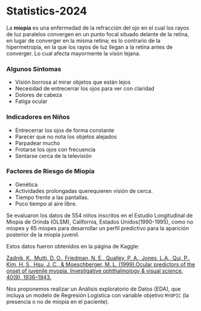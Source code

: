 # Statistics-2024
La **miopía** es una enfermedad de la refracción del ojo en el cual los rayos de luz paralelos convergen en un punto focal situado delante de la retina, en lugar de converger en la misma retina; es lo contrario de la hipermetropía, en la que los rayos de luz llegan a la retina antes de converger. ​Lo cual afecta mayormente la visón lejana.

### Algunos Síntomas
- Visión borrosa al mirar objetos que están lejos
- Necesidad de entrecerrar los ojos para ver con claridad
- Dolores de cabeza
- Fatiga ocular​

### Indicadores en Niños
- Entrecerrar los ojos de forma constante
- Parecer que no nota los objetos alejados
- Parpadear mucho
- Frotarse los ojos con frecuencia
- Sentarse cerca de la televisión

### Factores de Riesgo de Miopía
- Genética
- Actividades prolongadas querequieren visión de cerca.
- Tiempo frente a las pantallas.
- Poco tiempo al aire libre.

Se evaluaron los datos de 554 niños inscritos en el Estudio Longitudinal de Miopía de Orinda (OLSM), California, Estados Unidos(1990-1995), como no miopes y 65 miopes para desarrollar un perfil predictivo para la aparición posterior de la miopía juvenil.

Estos datos fueron obtenidos en la página de Kaggle:

[Zadnik, K., Mutti, D. O., Friedman, N. E., Qualley, P. A., Jones, L.A., Qui, P., Kim, H. S., Hsu, J. C., & Moeschberger, M. L. (1999).Ocular predictors of the onset of juvenile myopia. Investigative ophthalmology & visual science, 40(9), 1936–1943.](https://pubmed.ncbi.nlm.nih.gov/10440246/)

Nos proponemos realizar un Análisis exploratorio de Datos (EDA), que incluya un modelo de Regresión Logística con variable objetivo `MYOPIC` (la presencia o no de miopía en el paciente).